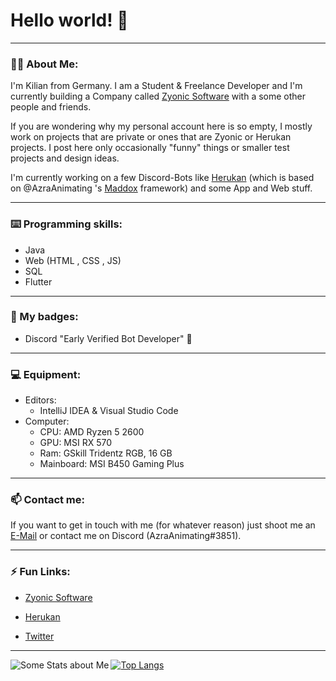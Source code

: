 # Hello world! 👋

---

### 👱‍♂️ About Me:

I'm Kilian from Germany. I am a Student & Freelance Developer and I'm currently building a Company called [Zyonic Software](https://github.com/zyonic-software/) with a some other people and friends.

If you are wondering why my personal account here is so empty, I mostly work on projects that are private or ones that are Zyonic or Herukan projects. I post here only occasionally "funny" things or smaller test projects and design ideas.

I'm currently working on a few Discord-Bots like [Herukan](https://herukan.com) (which is based on @AzraAnimating 's [Maddox](https://github.com/zyonic-software/maddox-v2/) framework) and some App and Web stuff.

---
### ⌨️ Programming skills:

- Java
- Web (HTML , CSS , JS)
- SQL
- Flutter
---
### 🏅 My badges:

- Discord "Early Verified Bot Developer" 💎
---
### 💻 Equipment:

- Editors: 
  - IntelliJ IDEA & Visual Studio Code
- Computer: 
  - CPU: AMD Ryzen 5 2600
  - GPU: MSI RX 570
  - Ram: GSkill Tridentz RGB, 16 GB
  - Mainboard: MSI B450 Gaming Plus
---
### 📫 Contact me:

If you want to get in touch with me (for whatever reason) just shoot me an [E-Mail](mailto:kilihbr@gmail.com) or contact me on Discord (AzraAnimating#3851).

---
### ⚡ Fun Links:

- [Zyonic Software](https://zyonicsoftware.com/)
- [Herukan](https://herukan.xyz/)
  
- [Twitter](https://twitter.com/kilihbr)

---

<img align="left" alt="Some Stats about Me" src="https://github-readme-stats.vercel.app/api?username=kilihbr&show_icons=true&hide_border=true&count_private=true" />  

[![Top Langs](https://github-readme-stats.vercel.app/api/top-langs/?username=anuraghazra&layout=compact&bg_color=DEG,0xF7DC6F,0x3498DB)](https://github.com/killhbr/github-readme-stats)

